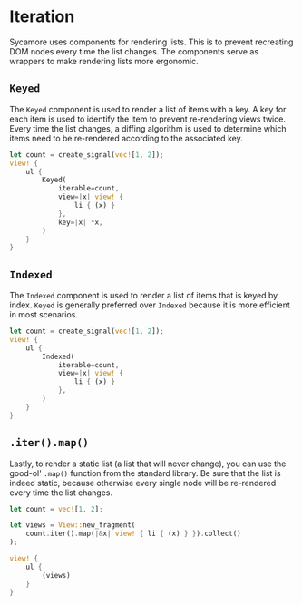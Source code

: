 # Iteration

Sycamore uses components for rendering lists. This is to prevent recreating DOM nodes every time the
list changes. The components serve as wrappers to make rendering lists more ergonomic.

## `Keyed`

The `Keyed` component is used to render a list of items with a key. A key for each item is used to
identify the item to prevent re-rendering views twice. Every time the list changes, a diffing
algorithm is used to determine which items need to be re-rendered according to the associated key.

```rust
let count = create_signal(vec![1, 2]);
view! {
    ul {
        Keyed(
            iterable=count,
            view=|x| view! {
                li { (x) }
            },
            key=|x| *x,
        )
    }
}
```

## `Indexed`

The `Indexed` component is used to render a list of items that is keyed by index. `Keyed` is
generally preferred over `Indexed` because it is more efficient in most scenarios.

```rust
let count = create_signal(vec![1, 2]);
view! {
    ul {
        Indexed(
            iterable=count,
            view=|x| view! {
                li { (x) }
            },
        )
    }
}
```

## `.iter().map()`

Lastly, to render a static list (a list that will never change), you can use the good-ol' `.map()`
function from the standard library. Be sure that the list is indeed static, because otherwise every
single node will be re-rendered every time the list changes.

```rust
let count = vec![1, 2];

let views = View::new_fragment(
    count.iter().map(|&x| view! { li { (x) } }).collect()
);

view! {
    ul {
        (views)
    }
}
```
